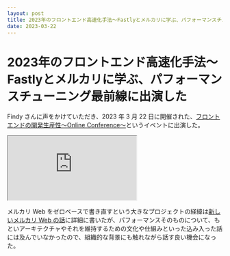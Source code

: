 ```yaml
---
layout: post
title: 2023年のフロントエンド高速化手法〜Fastlyとメルカリに学ぶ、パフォーマンスチューニング最前線に出演した
date: 2023-03-22
---
```


# 2023年のフロントエンド高速化手法〜Fastlyとメルカリに学ぶ、パフォーマンスチューニング最前線に出演した

Findy さんに声をかけていただき、2023 年 3 月 22 日に開催された、[フロントエンドの開発生産性〜Online Conference〜](https://findy.connpass.com/event/294482/)というイベントに出演した。

<iframe loading="lazy" class="dropshadow" src="https://docs.google.com/presentation/d/e/2PACX-1vR-08iBC2X6dI950B-pZkAygOiYEgD7zTDZkzASE2a6esAwlbnuVx3H0zY4cBoLxYNez6_zoqLKCvMg/embed?start=false&loop=false&delayms=3000" allowfullscreen="true"></iframe>

メルカリ Web をゼロベースで書き直すという大きなプロジェクトの経緯は[新しいメルカリ Web の話](https://engineering.mercari.com/blog/entry/20210810-the-new-mercari-web/)に詳細に書いたが、パフォーマンスそのものについて、もといアーキテクチャやそれを維持するための文化や仕組みといった込み入った話には及んでいなかったので、組織的な背景にも触れながら話す良い機会になった。
